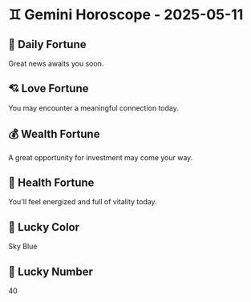 # ♊ Gemini Horoscope - 2025-05-11

## 🎯 Daily Fortune

Great news awaits you soon.

## 💘 Love Fortune

You may encounter a meaningful connection today.

## 💰 Wealth Fortune

A great opportunity for investment may come your way.

## 🌱 Health Fortune

You'll feel energized and full of vitality today.

## 🎨 Lucky Color

Sky Blue

## 🔢 Lucky Number

40
